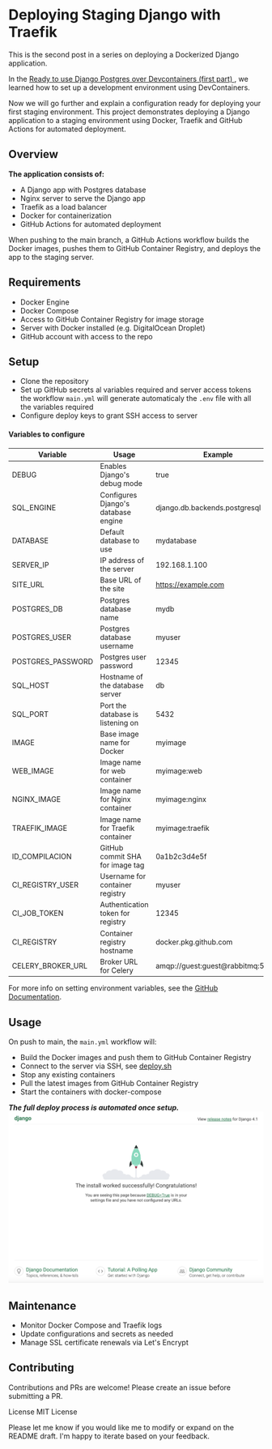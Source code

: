 # Deploying Staging Django with Traefik
This is the second post in a series on deploying a Dockerized Django application. 

In the [Ready to use Django Postgres over Devcontainers (first part) ](https://github.com/username/django-devcontainer-tutorial), we learned how to set up a development environment using DevContainers.

Now we will go further and explain a configuration ready for deploying your first staging environment. This project demonstrates deploying a Django application to a staging environment using Docker, Traefik and GitHub Actions for automated deployment.

## Overview
**The application consists of:**

- A Django app with Postgres database
- Nginx server to serve the Django app
- Traefik as a load balancer
- Docker for containerization
- GitHub Actions for automated deployment

When pushing to the main branch, a GitHub Actions workflow builds the Docker images, pushes them to GitHub Container Registry, and deploys the app to the staging server.


## Requirements
- Docker Engine
- Docker Compose
- Access to GitHub Container Registry for image storage
- Server with Docker installed (e.g. DigitalOcean Droplet)
- GitHub account with access to the repo

## Setup
- Clone the repository
- Set up GitHub secrets al variables required and server access tokens the workflow `main.yml` will generate automaticaly the `.env` file with all the variables required
- Configure deploy keys to grant SSH access to server

#### Variables to configure
| Variable | Usage | Example |
|-|-|-|
| DEBUG | Enables Django's debug mode | true |
| SQL_ENGINE | Configures Django's database engine | django.db.backends.postgresql |
| DATABASE | Default database to use | mydatabase |
| SERVER_IP | IP address of the server | 192.168.1.100 |
| SITE_URL | Base URL of the site | https://example.com |  
| POSTGRES_DB | Postgres database name | mydb |
| POSTGRES_USER | Postgres database username | myuser |
| POSTGRES_PASSWORD | Postgres user password | 12345 |
| SQL_HOST | Hostname of the database server | db |
| SQL_PORT | Port the database is listening on | 5432 |
| IMAGE | Base image name for Docker | myimage |
| WEB_IMAGE | Image name for web container | myimage:web |
| NGINX_IMAGE | Image name for Nginx container | myimage:nginx |
| TRAEFIK_IMAGE | Image name for Traefik container | myimage:traefik |
| ID_COMPILACION | GitHub commit SHA for image tag | 0a1b2c3d4e5f |
| CI_REGISTRY_USER | Username for container registry | myuser |
| CI_JOB_TOKEN | Authentication token for registry | 12345 |
| CI_REGISTRY | Container registry hostname | docker.pkg.github.com |
| CELERY_BROKER_URL | Broker URL for Celery | amqp://guest:guest@rabbitmq:5672/ |

For more info on setting environment variables, see the [GitHub Documentation](https://docs.github.com/en/actions/reference/environment-variables).
## Usage
On push to main, the `main.yml` workflow will:

- Build the Docker images and push them to GitHub Container Registry 
- Connect to the server via SSH, see [deploy.sh](https://github.com/twine003/deploying_stagin_django_traefik/blob/main/deploy.sh)
- Stop any existing containers
- Pull the latest images from GitHub Container Registry
- Start the containers with docker-compose

***The full deploy process is automated once setup.***
![Alt text](image.png)


## Maintenance
- Monitor Docker Compose and Traefik logs
- Update configurations and secrets as needed
- Manage SSL certificate renewals via Let's Encrypt

## Contributing
Contributions and PRs are welcome! Please create an issue before submitting a PR.

License
MIT License

Please let me know if you would like me to modify or expand on the README draft. I'm happy to iterate based on your feedback.